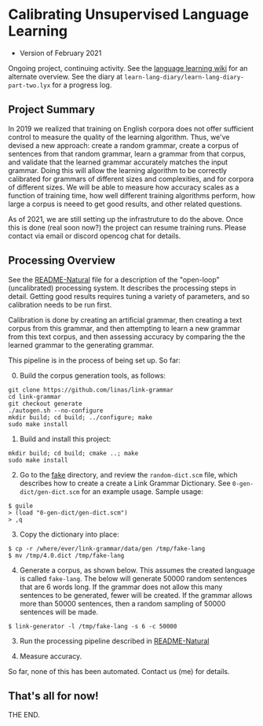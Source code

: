 
Calibrating Unsupervised Language Learning
==========================================
* Version of February 2021

Ongoing project, continuing activity.  See the
[language learning wiki](http://wiki.opencog.org/w/Language_learning)
for an alternate overview. See the diary at
`learn-lang-diary/learn-lang-diary-part-two.lyx` for a progress log.

Project Summary
---------------
In 2019 we realized that training on English corpora does not offer
sufficient control to measure the quality of the learning algorithm.
Thus, we've devised a new approach: create a random grammar, create
a corpus of sentences from that random grammar, learn a grammar from
that corpus, and validate that the learned grammar accurately matches
the input grammar.  Doing this will allow the learning algorithm to
be correctly calibrated for grammars of different sizes and
complexities, and for corpora of different sizes. We will be able to
measure how accuracy scales as a function of training time, how well
different training algorithms perform, how large a corpus is neeed to
get good results, and other related questions.

As of 2021, we are still setting up the infrastruture to do the above.
Once this is done (real soon now?) the project can resume training runs.
Please contact via email or discord opencog chat for details.

Processing Overview
-------------------
See the [README-Natural](README-Natural.md) file for a description of
the "open-loop" (uncalibrated) processing system. It describes the
processing steps in detail.  Getting good results requires tuning
a variety of parameters, and so calibration needs to be run first.

Calibration is done by creating an artificial grammar, then creating
a text corpus from this grammar, and then attempting to learn a new
grammar from this text corpus, and then assessing accuracy by comparing
the the learned grammar to the generating grammar.

This pipeline is in the process of being set up. So far:

0. Build the corpus generation tools, as follows:
```
git clone https://github.com/linas/link-grammar
cd link-grammar
git checkout generate
./autogen.sh --no-configure
mkdir build; cd build; ../configure; make
sudo make install
```

1. Build and install this project:
```
mkdir build; cd build; cmake ..; make
sudo make install
```

2. Go to the [fake](fake) directory, and review the `random-dict.scm`
   file, which describes how to create a create a Link Grammar Dictionary.
   See `0-gen-dict/gen-dict.scm` for an example usage.
   Sample usage:
```
$ guile
> (load "0-gen-dict/gen-dict.scm")
> ,q
```

3. Copy the dictionary into place:
```
$ cp -r /where/ever/link-grammar/data/gen /tmp/fake-lang
$ mv /tmp/4.0.dict /tmp/fake-lang
```

4. Generate a corpus, as shown below. This assumes the created language
   is called `fake-lang`. The below will generate 50000 random sentences
   that are 6 words long.  If the grammar does not allow this many
   sentences to be generated, fewer will be created. If the grammar
   allows more than 50000 sentences, then a random sampling of 50000
   sentences will be made.

```
$ link-generator -l /tmp/fake-lang -s 6 -c 50000
```

3. Run the processing pipeline described in 
[README-Natural](README-Natural.md)

4. Measure accuracy.

So far, none of this has been automated. Contact us (me) for details.


That's all for now!
-------------------
THE END.
